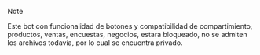 > [!NOTE]
> Este bot con funcionalidad de botones y compatibilidad de compartimiento, productos, ventas, encuestas, negocios, estara bloqueado, no se admiten los archivos todavia, por lo cual se encuentra privado.
